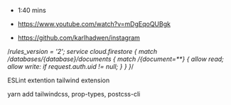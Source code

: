 - 1:40 mins

- https://www.youtube.com/watch?v=mDgEqoQUBgk
- https://github.com/karlhadwen/instagram


/*rules_version = '2';
service cloud.firestore {
  match /databases/{database}/documents {
    match /{document=**} {
      allow read;
      allow write: if request.auth.uid != null;
    }
  }
}*/

ESLint extention
tailwind extension

yarn add tailwindcss, prop-types, postcss-cli